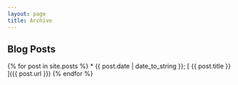 ```yaml
---
layout: page
title: Archive
---
```


## Blog Posts

{% for post in site.posts %}
	* {{ post.date | date_to_string }}; [ {{ post.title }} ]({{ post.url }})
{% endfor %}